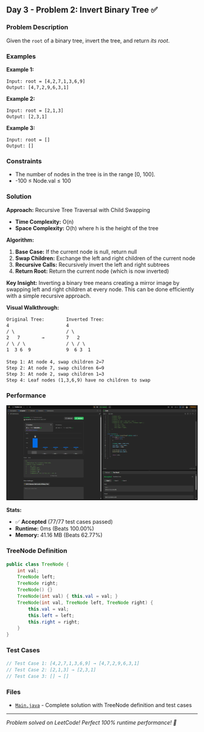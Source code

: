 ## Day 3 - Problem 2: Invert Binary Tree ✅

### Problem Description
Given the `root` of a binary tree, invert the tree, and return *its root*.

### Examples

**Example 1:**
```
Input: root = [4,2,7,1,3,6,9]
Output: [4,7,2,9,6,3,1]
```

**Example 2:**
```
Input: root = [2,1,3]
Output: [2,3,1]
```

**Example 3:**
```
Input: root = []
Output: []
```

### Constraints
- The number of nodes in the tree is in the range [0, 100].
- -100 ≤ Node.val ≤ 100

### Solution

**Approach:** Recursive Tree Traversal with Child Swapping
- **Time Complexity:** O(n)
- **Space Complexity:** O(h) where h is the height of the tree

**Algorithm:**
1. **Base Case:** If the current node is null, return null
2. **Swap Children:** Exchange the left and right children of the current node
3. **Recursive Calls:** Recursively invert the left and right subtrees
4. **Return Root:** Return the current node (which is now inverted)

**Key Insight:** Inverting a binary tree means creating a mirror image by swapping left and right children at every node. This can be done efficiently with a simple recursive approach.

**Visual Walkthrough:**
```
Original Tree:        Inverted Tree:
4                     4
/ \                   / \
2   7        →        7   2
/ \ / \               / \ / \
1  3 6  9             9  6 3  1

Step 1: At node 4, swap children 2↔7
Step 2: At node 7, swap children 6↔9  
Step 3: At node 2, swap children 1↔3
Step 4: Leaf nodes (1,3,6,9) have no children to swap
```

### Performance
![LeetCode Submission Result](https://github.com/syntherat/teachers-day-vitb/blob/main/Day3/Problem%202/img.png)

**Stats:**
- ✅ **Accepted** (77/77 test cases passed)
- **Runtime:** 0ms (Beats 100.00%)
- **Memory:** 41.16 MB (Beats 62.77%)

### TreeNode Definition
```java
public class TreeNode {
    int val;
    TreeNode left;
    TreeNode right;
    TreeNode() {}
    TreeNode(int val) { this.val = val; }
    TreeNode(int val, TreeNode left, TreeNode right) {
        this.val = val;
        this.left = left;
        this.right = right;
    }
}
```

### Test Cases
```java
// Test Case 1: [4,2,7,1,3,6,9] → [4,7,2,9,6,3,1]
// Test Case 2: [2,1,3] → [2,3,1]  
// Test Case 3: [] → []
```

### Files
- [`Main.java`](Main.java) - Complete solution with TreeNode definition and test cases

---
*Problem solved on LeetCode! Perfect 100% runtime performance! 🚀*